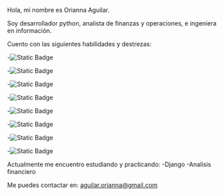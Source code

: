 Hola, mi nombre es Orianna Aguilar.

Soy desarrollador python, analista de finanzas y operaciones, e ingeniera en información. 

Cuento con las siguientes habilidades y destrezas:

-![Static Badge](https://img.shields.io/badge/Python-Java)

-![Static Badge](https://img.shields.io/badge/Django-f39f37)

-![Static Badge](https://img.shields.io/badge/PostgreSql-f32d45)

-![Static Badge](https://img.shields.io/badge/CSS-f38ff5)

-![Static Badge](https://img.shields.io/badge/HTML-fd6df2)

-![Static Badge](https://img.shields.io/badge/PowerQuery-ff0000)

-![Static Badge](https://img.shields.io/badge/PowerBIy-ffff00)

-![Static Badge](https://img.shields.io/badge/Excel-f32f3)


Actualmente me encuentro estudiando y practicando:
-Django
-Analisis financiero

Me puedes contactar en: aguilar.orianna@gmail.com
